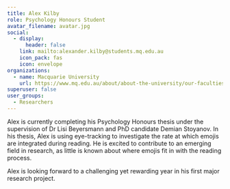 ```yaml
---
title: Alex Kilby
role: Psychology Honours Student
avatar_filename: avatar.jpg
social:
  - display:
      header: false
    link: mailto:alexander.kilby@students.mq.edu.au
    icon_pack: fas
    icon: envelope
organizations:
  - name: Macquarie University
    url: https://www.mq.edu.au/about/about-the-university/our-faculties/medicine-and-health-sciences/departments-and-centres/school-of-psychological-sciences
superuser: false
user_groups:
  - Researchers
---
```

Alex is currently completing his Psychology Honours thesis under the supervision of Dr Lisi Beyersmann and PhD candidate Demian Stoyanov. In his thesis, Alex is using eye-tracking to investigate the rate at which emojis are integrated during reading. He is excited to contribute to an emerging field in research, as little is known about where emojis fit in with the reading process.

Alex is looking forward to a challenging yet rewarding year in his first major research project.